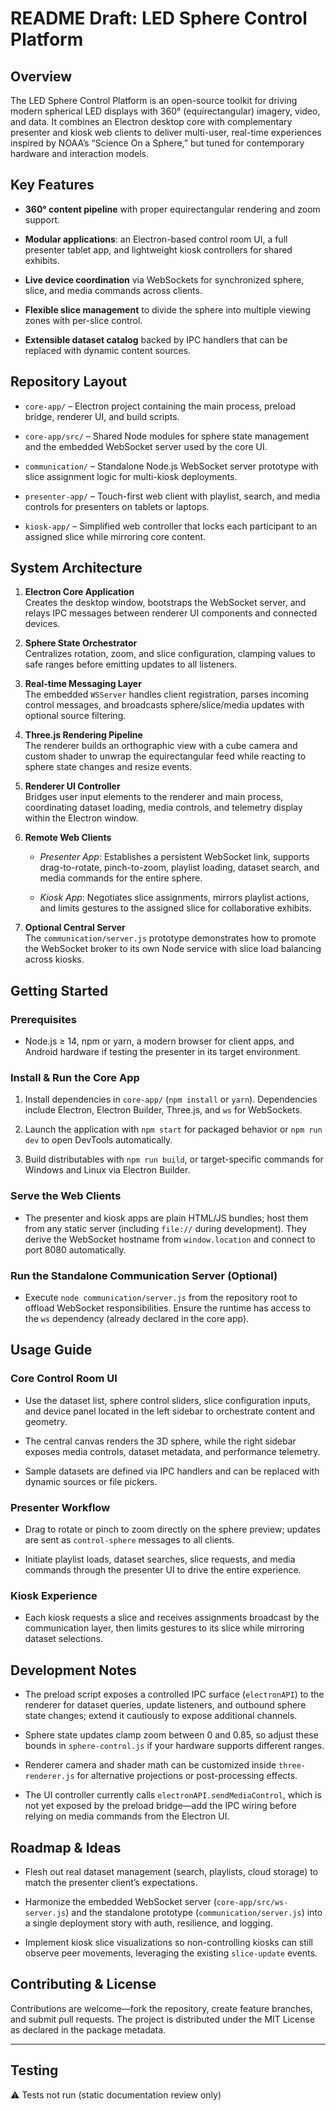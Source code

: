 # README Draft: LED Sphere Control Platform

## Overview
The LED Sphere Control Platform is an open-source toolkit for driving modern spherical LED displays with 360° (equirectangular) imagery, video, and data. It combines an Electron desktop core with complementary presenter and kiosk web clients to deliver multi-user, real-time experiences inspired by NOAA’s “Science On a Sphere,” but tuned for contemporary hardware and interaction models.



## Key Features
- **360° content pipeline** with proper equirectangular rendering and zoom support.



- **Modular applications**: an Electron-based control room UI, a full presenter tablet app, and lightweight kiosk controllers for shared exhibits.



- **Live device coordination** via WebSockets for synchronized sphere, slice, and media commands across clients.



- **Flexible slice management** to divide the sphere into multiple viewing zones with per-slice control.



- **Extensible dataset catalog** backed by IPC handlers that can be replaced with dynamic content sources.



## Repository Layout
- `core-app/` – Electron project containing the main process, preload bridge, renderer UI, and build scripts.



- `core-app/src/` – Shared Node modules for sphere state management and the embedded WebSocket server used by the core UI.


- `communication/` – Standalone Node.js WebSocket server prototype with slice assignment logic for multi-kiosk deployments.


- `presenter-app/` – Touch-first web client with playlist, search, and media controls for presenters on tablets or laptops.


- `kiosk-app/` – Simplified web controller that locks each participant to an assigned slice while mirroring core content.



## System Architecture
1. **Electron Core Application**  
   Creates the desktop window, bootstraps the WebSocket server, and relays IPC messages between renderer UI components and connected devices.


2. **Sphere State Orchestrator**  
   Centralizes rotation, zoom, and slice configuration, clamping values to safe ranges before emitting updates to all listeners.


3. **Real-time Messaging Layer**  
   The embedded `WSServer` handles client registration, parses incoming control messages, and broadcasts sphere/slice/media updates with optional source filtering.


4. **Three.js Rendering Pipeline**  
   The renderer builds an orthographic view with a cube camera and custom shader to unwrap the equirectangular feed while reacting to sphere state changes and resize events.


5. **Renderer UI Controller**  
   Bridges user input elements to the renderer and main process, coordinating dataset loading, media controls, and telemetry display within the Electron window.



6. **Remote Web Clients**  
   - *Presenter App*: Establishes a persistent WebSocket link, supports drag-to-rotate, pinch-to-zoom, playlist loading, dataset search, and media commands for the entire sphere.

   - *Kiosk App*: Negotiates slice assignments, mirrors playlist actions, and limits gestures to the assigned slice for collaborative exhibits.


7. **Optional Central Server**  
   The `communication/server.js` prototype demonstrates how to promote the WebSocket broker to its own Node service with slice load balancing across kiosks.



## Getting Started

### Prerequisites
- Node.js ≥ 14, npm or yarn, a modern browser for client apps, and Android hardware if testing the presenter in its target environment.



### Install & Run the Core App
1. Install dependencies in `core-app/` (`npm install` or `yarn`). Dependencies include Electron, Electron Builder, Three.js, and `ws` for WebSockets.

2. Launch the application with `npm start` for packaged behavior or `npm run dev` to open DevTools automatically.


3. Build distributables with `npm run build`, or target-specific commands for Windows and Linux via Electron Builder.



### Serve the Web Clients
- The presenter and kiosk apps are plain HTML/JS bundles; host them from any static server (including `file://` during development). They derive the WebSocket hostname from `window.location` and connect to port 8080 automatically.



### Run the Standalone Communication Server (Optional)
- Execute `node communication/server.js` from the repository root to offload WebSocket responsibilities. Ensure the runtime has access to the `ws` dependency (already declared in the core app).



## Usage Guide

### Core Control Room UI
- Use the dataset list, sphere control sliders, slice configuration inputs, and device panel located in the left sidebar to orchestrate content and geometry.


- The central canvas renders the 3D sphere, while the right sidebar exposes media controls, dataset metadata, and performance telemetry.


- Sample datasets are defined via IPC handlers and can be replaced with dynamic sources or file pickers.



### Presenter Workflow
- Drag to rotate or pinch to zoom directly on the sphere preview; updates are sent as `control-sphere` messages to all clients.


- Initiate playlist loads, dataset searches, slice requests, and media commands through the presenter UI to drive the entire experience.


### Kiosk Experience
- Each kiosk requests a slice and receives assignments broadcast by the communication layer, then limits gestures to its slice while mirroring dataset selections.



## Development Notes
- The preload script exposes a controlled IPC surface (`electronAPI`) to the renderer for dataset queries, update listeners, and outbound sphere state changes; extend it cautiously to expose additional channels.

- Sphere state updates clamp zoom between 0 and 0.85, so adjust these bounds in `sphere-control.js` if your hardware supports different ranges.

- Renderer camera and shader math can be customized inside `three-renderer.js` for alternative projections or post-processing effects.

- The UI controller currently calls `electronAPI.sendMediaControl`, which is not yet exposed by the preload bridge—add the IPC wiring before relying on media commands from the Electron UI.



## Roadmap & Ideas
- Flesh out real dataset management (search, playlists, cloud storage) to match the presenter client’s expectations.

- Harmonize the embedded WebSocket server (`core-app/src/ws-server.js`) and the standalone prototype (`communication/server.js`) into a single deployment story with auth, resilience, and logging.


- Implement kiosk slice visualizations so non-controlling kiosks can still observe peer movements, leveraging the existing `slice-update` events.



## Contributing & License
Contributions are welcome—fork the repository, create feature branches, and submit pull requests. The project is distributed under the MIT License as declared in the package metadata.



---

## Testing
⚠️ Tests not run (static documentation review only)
